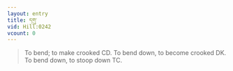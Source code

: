 ```yaml
---
layout: entry
title: དགུ་
vid: Hill:0242
vcount: 0
---
```

> To bend; to make crooked CD\. To bend down, to become crooked DK\. To bend down, to stoop down TC\.


